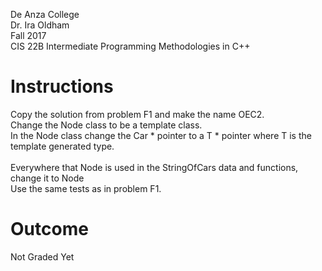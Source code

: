 ﻿De Anza College<BR>
Dr. Ira Oldham<BR>
Fall 2017<BR>
CIS 22B Intermediate Programming Methodologies in C++<BR>

# Instructions
Copy the solution from problem F1 and make the name OEC2. <BR>
Change the Node class to be a template class. <BR>
In the Node class change the Car * pointer to a T * pointer where T is the template generated type.<BR>
<BR>
Everywhere that Node is used in the StringOfCars data and functions, change it to Node<Car><BR>
Use the same tests as in problem F1.<BR>

# Outcome
Not Graded Yet